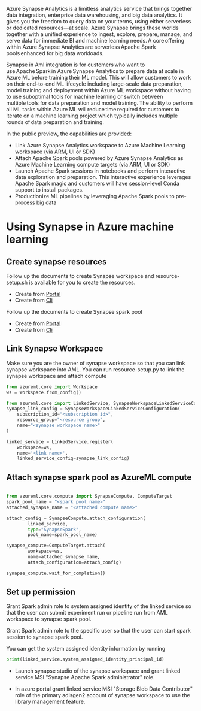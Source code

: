 Azure Synapse Analytics is a limitless analytics service that brings together data integration, enterprise data warehousing, and big data analytics. It gives you the freedom to query data on your terms, using either serverless or dedicated resources—at scale. Azure Synapse brings these worlds together with a unified experience to ingest, explore, prepare, manage, and serve data for immediate BI and machine learning needs. A core offering within Azure Synapse Analytics are serverless Apache Spark pools enhanced for big data workloads.  

Synapse in Aml integration is for customers who want to use Apache Spark in Azure Synapse Analytics to prepare data at scale in Azure ML before training their ML model. This will allow customers to work on their end-to-end ML lifecycle including large-scale data preparation, model training and deployment within Azure ML workspace without having to use suboptimal tools for machine learning or switch between multiple tools for data preparation and model training. The ability to perform all ML tasks within Azure ML will reduce time required for customers to iterate on a machine learning project which typically includes multiple rounds of data preparation and training.

In the public preview, the capabilities are provided:

- Link Azure Synapse Analytics workspace to Azure Machine Learning workspace (via ARM, UI or SDK) 
- Attach Apache Spark pools powered by Azure Synapse Analytics as Azure Machine Learning compute targets (via ARM, UI or SDK) 
- Launch Apache Spark sessions in notebooks and perform interactive data exploration and preparation.  This interactive experience leverages Apache Spark magic and customers will have session-level Conda support to install packages. 
- Productionize ML pipelines by leveraging Apache Spark pools to pre-process big data 

# Using Synapse in Azure machine learning

## Create synapse resources

Follow up the documents to create Synapse workspace and resource-setup.sh is available for you to create the resources.

- Create from [Portal](https://docs.microsoft.com/en-us/azure/synapse-analytics/quickstart-create-workspace)
- Create from [Cli](https://docs.microsoft.com/en-us/azure/synapse-analytics/quickstart-create-workspace-cli)

Follow up the documents to create Synapse spark pool

- Create from [Portal](https://docs.microsoft.com/en-us/azure/synapse-analytics/quickstart-create-apache-spark-pool-portal)
- Create from [Cli](https://docs.microsoft.com/en-us/cli/azure/ext/synapse/synapse/spark/pool?view=azure-cli-latest)

## Link Synapse Workspace

Make sure you are the owner of synapse workspace so that you can link synapse workspace into AML.
You can run resource-setup.py to link the synapse workspace and attach compute

```python
from azureml.core import Workspace
ws = Workspace.from_config()

from azureml.core import LinkedService, SynapseWorkspaceLinkedServiceConfiguration
synapse_link_config = SynapseWorkspaceLinkedServiceConfiguration(
    subscription_id="<subscription id>",
    resource_group="<resource group",
    name="<synapse workspace name>"
)

linked_service = LinkedService.register(
    workspace=ws,
    name='<link name>',
    linked_service_config=synapse_link_config)

```

## Attach synapse spark pool as AzureML compute

```python

from azureml.core.compute import SynapseCompute, ComputeTarget
spark_pool_name = "<spark pool name>"
attached_synapse_name = "<attached compute name>"

attach_config = SynapseCompute.attach_configuration(
        linked_service,
        type="SynapseSpark",
        pool_name=spark_pool_name)

synapse_compute=ComputeTarget.attach(
        workspace=ws,
        name=attached_synapse_name,
        attach_configuration=attach_config)

synapse_compute.wait_for_completion()
```

## Set up permission

Grant Spark admin role to system assigned identity of the linked service so that the user can submit experiment run or pipeline run from AML workspace to synapse spark pool.

Grant Spark admin role to the specific user so that the user can start spark session to synapse spark pool.

You can get the system assigned identity information by running

```python
print(linked_service.system_assigned_identity_principal_id)
```

- Launch synapse studio of the synapse workspace and grant linked service MSI "Synapse Apache Spark administrator" role.

- In azure portal grant linked service MSI "Storage Blob Data Contributor" role of the primary adlsgen2 account of synapse workspace to use the library management feature.
